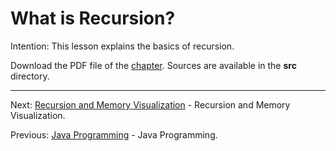 # What is Recursion?

Intention: This lesson explains the basics of recursion.

Download the PDF file of the [chapter](chapter_1.pdf). Sources are available in the <b>src</b> directory. 


<hr>

Next: [Recursion and Memory Visualization](chapter_2.md "Recursion and Memory Visualization") - 
Recursion and Memory Visualization.

Previous: [Java Programming](../../README.md "First Java Program") - Java Programming.